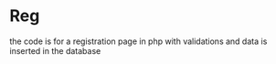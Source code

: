 # Reg
the code is for a registration page in php with validations and data is inserted in the database 

